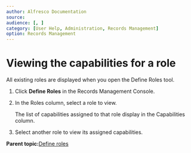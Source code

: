 ```yaml
---
author: Alfresco Documentation
source: 
audience: [, ]
category: [User Help, Administration, Records Management]
option: Records Management
---
```


# Viewing the capabilities for a role

All existing roles are displayed when you open the Define Roles tool.

1.  Click **Define Roles** in the Records Management Console.

2.  In the Roles column, select a role to view.

    The list of capabilities assigned to that role display in the Capabilities column.

3.  Select another role to view its assigned capabilities.


**Parent topic:**[Define roles](../concepts/rm-roles-intro.md)

